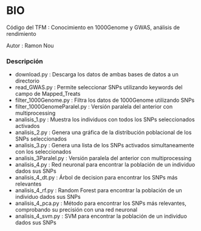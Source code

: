 # BIO

Código del TFM : Conocimiento en 1000Genome y GWAS, análisis de rendimiento

Autor : Ramon Nou

### Descripción

* download.py : Descarga los datos de ambas bases de datos a un directorio
* read_GWAS.py : Permite seleccionar SNPs utilizando keywords del campo de Mapped_Treats
* filter_1000Genome.py : Filtra los datos de 1000Genome utilizando SNPs
* filter_1000GenomeParalel.py : Versión paralela del anterior con multiprocessing
* analisis_1.py : Muestra los individuos con todos los SNPs seleccionados activados
* analisis_2.py : Genera una gráfica de la distribución poblacional de los SNPs seleccionados
* analisis_3.py : Genera una lista de los SNPs activados simultaneamente con los seleccionados
* analisis_3Paralel.py : Versión paralela del anterior con multiprocessing
* analisis_4.py : Red neuronal para encontrar la población de un individuo dados sus SNPs
* analisis_4_dt.py : Árbol de decision para encontrar los SNPs más relevantes
* analisis_4_rf.py : Random Forest para encontrar la población de un individuo dados sus SNPs
* analisis_4_pca.py : Método para encontrar los SNPs más relevantes, comprobando su precisión con una red neuronal
* analisis_4_svm.py : SVM para encontrar la población de un individuo dados sus SNPs
